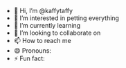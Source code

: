- 👋 Hi, I’m @kaffytaffy
- 👀 I’m interested in petting everything
- 🌱 I’m currently learning 
- 💞️ I’m looking to collaborate on 
- 📫 How to reach me 
- 😄 Pronouns: 
- ⚡ Fun fact: 

<!---
kaffytaffy/kaffytaffy is a ✨ special ✨ repository because its `README.md` (this file) appears on your GitHub profile.
You can click the Preview link to take a look at your changes.
--->
